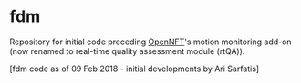 # fdm
Repository for initial code preceding [OpenNFT](http://opennft.org/)'s motion monitoring add-on (now renamed to real-time quality assessment module (rtQA)).

[fdm code as of 09 Feb 2018 - initial developments by Ari Sarfatis]
